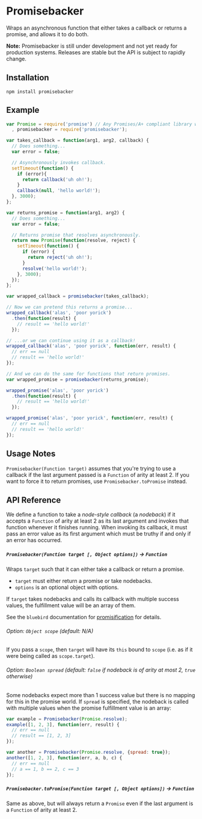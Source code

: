 # Promisebacker
Wraps an asynchronous function that either takes a callback or returns a promise, and allows it to do both.

**Note:** Promisebacker is still under development and not yet ready for production systems. Releases are stable but the API is subject to rapidly change.

## Installation
`npm install promisebacker`

## Example
```js
var Promise = require('promise') // Any Promises/A+ compliant library will do.
  , promisebacker = require('promisebacker');

var takes_callback = function(arg1, arg2, callback) {
  // Does something...
  var error = false;

  // Asynchronously invokes callback.
  setTimeout(function() {
    if (error){
      return callback('uh oh!');
    }
    callback(null, 'hello world!');
  }, 3000);
};

var returns_promise = function(arg1, arg2) {
  // Does something...
  var error = false;

  // Returns promise that resolves asynchronously.
  return new Promise(function(resolve, reject) {
    setTimeout(function() {
      if (error) {
        return reject('uh oh!');
      }
      resolve('hello world!');
    }, 3000);
  });
};

var wrapped_callback = promisebacker(takes_callback);

// Now we can pretend this returns a promise...
wrapped_callback('alas', 'poor yorick')
  .then(function(result) {
    // result == 'hello world!'
  });

// ...or we can continue using it as a callback!
wrapped_callback('alas', 'poor yorick', function(err, result) {
  // err == null
  // result == 'hello world!'
});

// And we can do the same for functions that return promises.
var wrapped_promise = promisebacker(returns_promise);

wrapped_promise('alas', 'poor yorick')
  .then(function(result) {
    // result == 'hello world!'
  });

wrapped_promise('alas', 'poor yorick', function(err, result) {
  // err == null
  // result == 'hello world!'
});

```

## Usage Notes
`Promisebacker(Function target)` assumes that you're trying to use a callback if the last argument passed is a `Function` of arity at least 2. If you want to force it to return promises, use `Promisebacker.toPromise` instead.

## API Reference
We define a function to take a _node-style callback_ (a _nodeback_) if it accepts a `Function` of arity at least 2 as its last argument and invokes that function whenever it finishes running. When invoking its callback, it must pass an error value as its first argument which must be truthy if and only if an error has occurred.

##### `Promisebacker(Function target [, Object options])` -> `Function`
Wraps `target` such that it can either take a callback or return a promise.
* `target` must either return a promise or take nodebacks.
* `options` is an optional object with options.

If `target` takes nodebacks and calls its callback with multiple success values, the fulfillment value will be an array of them.

See the `bluebird` documentation for [promisification](https://github.com/petkaantonov/bluebird/blob/master/API.md#promisification) for details.

###### Option: `Object scope` (default: N/A)
If you pass a `scope`, then `target` will have its `this` bound to `scope` (i.e. as if it were being called as `scope.target`).

###### Option: `Boolean spread` (default: `false` if nodeback is of arity at most 2, `true` otherwise)
Some nodebacks expect more than 1 success value but there is no mapping for this in the promise world. If `spread` is specified, the nodeback is called with multiple values when the promise fulfillment value is an array:

```js
var example = Promisebacker(Promise.resolve);
example([1, 2, 3], function(err, result) {
  // err == null
  // result == [1, 2, 3]
});

var another = Promisebacker(Promise.resolve, {spread: true});
another([1, 2, 3], function(err, a, b, c) {
  // err == null
  // a == 1, b == 2, c == 3
});
```

##### `Promisebacker.toPromise(Function target [, Object options])` -> `Function`
Same as above, but will always return a `Promise` even if the last argument is a `Function` of arity at least 2.

<!--
##### `Promisebacker.all(Object target [, Object options])` -> `Object`
Wraps all methods of `target` by going through the object's properties and creating an async equivalent of each function on the object and its prototype chain. The promisified method name will be the original method name suffixed with "Async".

See the `bluebird` documentation for [promisifyAll](https://github.com/petkaantonov/bluebird/blob/master/API.md#promisepromisifyallobject-target--object-options---object) for details.

###### Option: `String suffix`
Define a custom suffix for wrapped methods.

###### Option: `Function<String name, Function func, Object target> filter -> Boolean`
Define a custom filter to select which methods to wrap:

```js
Promise.promisifyAll(..., {
  filter: function(name, func, target) {
    // name = the property name to be promisified without suffix
    // func = the function
    // target = the target object where the promisified func will be put with name + suffix
    // return boolean
  }
});
```

###### Option: `promisifier`
Define a custom promisifier, so you could promisifyAll e.g. the chrome APIs used in Chrome extensions. See the `bluebird` documentation for [promisifyAll](https://github.com/petkaantonov/bluebird/blob/master/API.md#promisepromisifyallobject-target--object-options---object) for details.
-->
